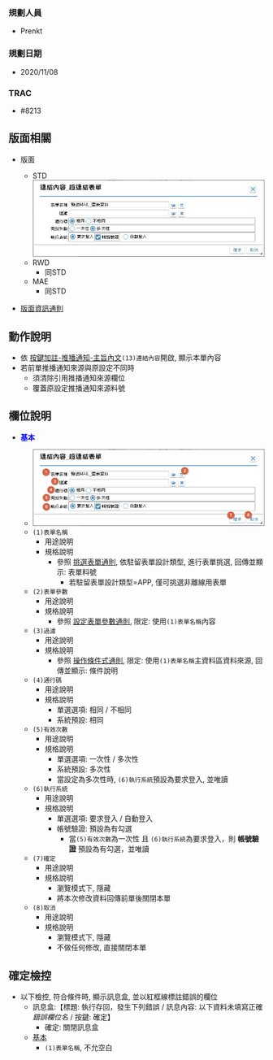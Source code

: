 ### <div id="user">規劃人員</div>
* Prenkt

### <div id="updatedate">規劃日期</div>
* 2020/11/08

### <div id="trac">TRAC</div>
* #8213

## <div id="linkform-layout">版面相關</div>
* 版面
    * STD</br>
        ![pic][image_LinkForm_STD]
    * RWD
        * 同STD
    * MAE</br>
        * 同STD

* [版面資訊通則][link_ruleother1]

## <div id="linkform-form-action">動作說明</div>
* 依 [按鍵加註-推播通知-主旨內文][link_MAENotice_fieldbreak3]`(13)連結內容`開啟, 顯示本單內容
* 若前單推播通知來源與原設定不同時
    * 須清除引用推播通知來源欄位
    * 覆蓋原設定推播通知來源料號

## <div id="linkform-object-desc">欄位說明</div>
* <p id="fieldbreak1" style="color:blue;font-weight:bold">基本</p>

    * ![pic][image_LinkForm_Block1]
    * `(1)表單名稱`
        * 用途說明
        * 規格說明
            * 參照 [挑選表單通則][link_ruledialog6], 依駐留表單設計類型, 進行表單挑選, 回傳並顯示: 表單料號
                * 若駐留表單設計類型=APP, 僅可挑選非離線用表單
    * `(2)表單參數`
        * 用途說明
        * 規格說明
            * 參照 [設定表單參數通則][link_parameter], 限定: 使用`(1)表單名稱`內容
    * `(3)過濾`
        * 用途說明
        * 規格說明 
            * 參照 [操作條件式通則][link_ruledialog1], 限定: 使用`(1)表單名稱`主資料區資料來源, 回傳並顯示: 條件說明
    * `(4)通行碼`
        * 用途說明
        * 規格說明
            * 單選選項: 相同 / 不相同 
            * 系統預設: 相同
    * `(5)有效次數`
        * 用途說明
        * 規格說明
            * 單選選項: 一次性 / 多次性 
            * 系統預設: 多次性 
            * 當設定為多次性時, `(6)執行系統`預設為要求登入, 並唯讀
    * `(6)執行系統`
        * 用途說明
        * 規格說明
            * 單選選項: 要求登入 / 自動登入
            * 帳號驗證: 預設為有勾選
                * 當`(5)有效次數`為一次性 且 `(6)執行系統`為要求登入，則 **帳號驗證** 預設為有勾選，並唯讀       
    * `(7)確定`
        * 用途說明
        * 規格說明
            * 瀏覽模式下, 隱藏
            * 將本次修改資料回傳前單後關閉本單
    * `(8)取消`
        * 用途說明
        * 規格說明
            * 瀏覽模式下, 隱藏
            * 不做任何修改, 直接關閉本單
  
## <div id="save-action">確定檢控</div>
* 以下檢控, 符合條件時, 顯示訊息盒, 並以紅框線標註錯誤的欄位
    * 訊息盒:【標題: 執行存回，發生下列錯誤 / 訊息內容: 以下資料未填寫正確 </n> *錯誤欄位名* / 按鍵: 確定】
        * 確定: 關閉訊息盒 
    * [基本][link_fieldbreak1]
        * `(1)表單名稱`, 不允空白


<!-- 圖片 -->
[image_LinkForm_STD]:attachment/MAENotice-Link-Form.png
[image_LinkForm_Block1]:attachment/MAENotice-Link-Form-Block1.png "基本"       


<!-- 超連結 -->
[link_MAENotice_fieldbreak3]:MAENotice.md#fieldbreak3 "按鍵加註-推播通知/欄位說明/主旨內容"
[link_fieldbreak1]:#fieldbreak1 "欄位說明/基本"
[link_parameter]:/8.10.0/IDE/Specification/Parameter/README.md "共用通則_開啟單據/設定表單參數通則"
[link_ruleother1]:/8.10.0/IDE/Specification/RulesOther/README#ruleother1 "共用通則_其它/版面資訊通則"

[link_ruledialog1]:/8.10.0/IDE/Specification/RulesDialog/README#ruledialog1 "共用通則_開啟單據/操作條件式通則"
[link_ruledialog6]:/8.10.0/IDE/Specification/RulesDialog/README#ruledialog6 "共用通則_開啟單據/挑選表單通則"